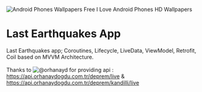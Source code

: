 ![Android Phones Wallpapers Free I Love Android Phones HD Wallpapers](https://user-images.githubusercontent.com/55163968/222984806-f55e8edc-bb7d-48d0-badf-a8917e48451d.jpeg)<br/>
# Last Earthquakes App
Last Earthquakes app; Coroutines, Lifecycle, LiveData, ViewModel, Retrofit, Coil based on MVVM Architecture.<br/>
<br/>
Thanks to ![@orhanayd](https://github.com/orhanayd) for providing api : https://api.orhanaydogdu.com.tr/deprem/live & https://api.orhanaydogdu.com.tr/deprem/kandilli/live<br/>
